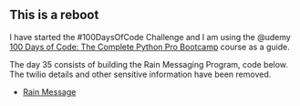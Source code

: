 ## This is a reboot

I have started the #100DaysOfCode Challenge and I am using the @udemy [100 Days of Code: The Complete Python Pro Bootcamp](https://www.udemy.com/course/100-days-of-code) course as a guide.

The day 35 consists of building the Rain Messaging Program, code below. The twilio details and other sensitive information have been removed.

* [Rain Message](./main.py)